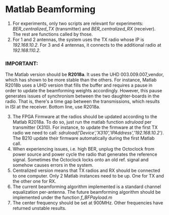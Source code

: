 # Matlab Beamforming

1. For experiments, only two scripts are relevant for experiments: *BER_centralized_TX* (transmitter) and *BER_centralized_RX* (receiver). The rest are functions called by those.
2. For 1 and 2 antennas, the system uses the TX radio whose IP is *192.168.10.2*. For 3 and 4 antennas, it connects to the additional radio at *192.168.110.2*.

### IMPORTANT: 
The Matlab version should be **R2018a**. It uses the UHD 003.009.007_vendor, which has shown to be more stable than the others. For instance, Matlab R2018b uses a UHD version that fills the buffer and requires a pause in order to update the beamforming weights accordingly. However, this pause generates issues of synchronism between the two daughter-boards in the radio. That is, there's a time gap between the transmissions, which results in ISI at the receiver. Bottom line, use R2018a.

3. The FPGA Firmware at the radios should be updated according to the Matlab R2018a. To do so, just run the matlab function *sdruload* per transmitter (X310). For instance, to update the firmware at the first TX radio we need to call: *sdruload('Device','X310','IPAddress','192.168.10.2')*. The B210 update their firmware automatically during the first Matlab call.
4. When experiencing issues, i.e. high BER, unplug the Octoclock from power source and power cycle the radio that generates the reference signal. Sometimes the Octoclock locks onto an old ref. signal and somehow causes errors in the system.
5. Centralized version means that TX radios and RX should be connected to one computer. Only 2 Matlab instances need to be up. One for TX and the other one for RX.
6. The current beamforming algorithm implemented is a standard channel equalization per-antenna. The future beamforming algorithm should be implemented under the function *f_BFPayload.m*
7. The center frequency should be set at 900MHz. Other frequencies have returned unstable results.